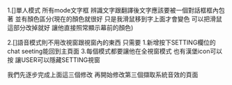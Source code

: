 1.[]單人模式 所有mode文字框 辨識文字跟翻譯後文字應該要被一個對話框框內包著 並有顏色區分(現在的顏色就很好 只是我滑鼠移到字上面才會變色 可以把滑鼠這部分改掉就好 讓他直接照常顯示幕前的顏色) 

2.[]語音模式則不用改視窗跟視窗內的東西 只需要 
    1.新增按下SETTING欄位的 chat seeting能回到主頁面
3.每個模式都要讓他在全視窗模式 也有漢堡icon可以按 讓USER可以隱藏SETTING視窗


我們先逐步完成上面這三個修改
再開始修改第三個擷取系統音效的頁面

